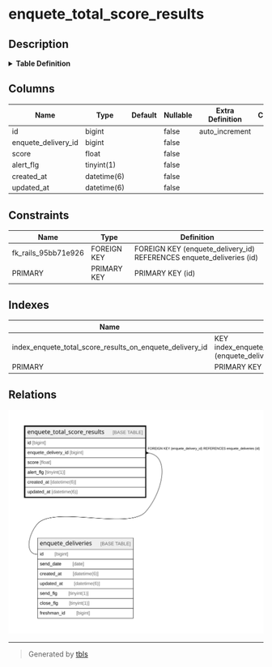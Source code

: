 # enquete_total_score_results

## Description

<details>
<summary><strong>Table Definition</strong></summary>

```sql
CREATE TABLE `enquete_total_score_results` (
  `id` bigint NOT NULL AUTO_INCREMENT,
  `enquete_delivery_id` bigint NOT NULL,
  `score` float NOT NULL,
  `alert_flg` tinyint(1) NOT NULL,
  `created_at` datetime(6) NOT NULL,
  `updated_at` datetime(6) NOT NULL,
  PRIMARY KEY (`id`),
  KEY `index_enquete_total_score_results_on_enquete_delivery_id` (`enquete_delivery_id`),
  CONSTRAINT `fk_rails_95bb71e926` FOREIGN KEY (`enquete_delivery_id`) REFERENCES `enquete_deliveries` (`id`)
) ENGINE=InnoDB DEFAULT CHARSET=utf8mb4 COLLATE=utf8mb4_bin
```

</details>

## Columns

| Name | Type | Default | Nullable | Extra Definition | Children | Parents | Comment |
| ---- | ---- | ------- | -------- | ---------------- | -------- | ------- | ------- |
| id | bigint |  | false | auto_increment |  |  |  |
| enquete_delivery_id | bigint |  | false |  |  | [enquete_deliveries](enquete_deliveries.md) |  |
| score | float |  | false |  |  |  |  |
| alert_flg | tinyint(1) |  | false |  |  |  |  |
| created_at | datetime(6) |  | false |  |  |  |  |
| updated_at | datetime(6) |  | false |  |  |  |  |

## Constraints

| Name | Type | Definition |
| ---- | ---- | ---------- |
| fk_rails_95bb71e926 | FOREIGN KEY | FOREIGN KEY (enquete_delivery_id) REFERENCES enquete_deliveries (id) |
| PRIMARY | PRIMARY KEY | PRIMARY KEY (id) |

## Indexes

| Name | Definition |
| ---- | ---------- |
| index_enquete_total_score_results_on_enquete_delivery_id | KEY index_enquete_total_score_results_on_enquete_delivery_id (enquete_delivery_id) USING BTREE |
| PRIMARY | PRIMARY KEY (id) USING BTREE |

## Relations

![er](enquete_total_score_results.svg)

---

> Generated by [tbls](https://github.com/k1LoW/tbls)
